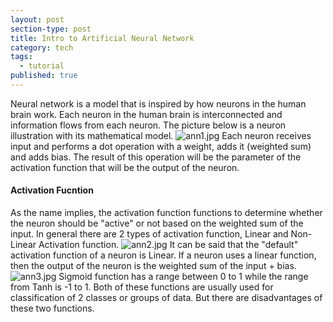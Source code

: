 ```yaml
---
layout: post
section-type: post
title: Intro to Artificial Neural Network
category: tech
tags:
  - tutorial
published: true
---
```

Neural network is a model that is inspired by how neurons in the human brain work. Each neuron in the human brain is interconnected and information flows from each neuron. The picture below is a neuron illustration with its mathematical model.
![ann1.jpg]({{site.baseurl}}/_posts/ann1.jpg)
Each neuron receives input and performs a dot operation with a weight, adds it (weighted sum) and adds bias. The result of this operation will be the parameter of the activation function that will be the output of the neuron.
#### Activation Fucntion
As the name implies, the activation function functions to determine whether the neuron should be "active" or not based on the weighted sum of the input. In general there are 2 types of activation function, Linear and Non-Linear Activation function.
![ann2.jpg]({{site.baseurl}}/_posts/ann2.jpg)
It can be said that the "default" activation function of a neuron is Linear. If a neuron uses a linear function, then the output of the neuron is the weighted sum of the input + bias.
![ann3.jpg]({{site.baseurl}}/_posts/ann3.jpg)
Sigmoid function has a range between 0 to 1 while the range from Tanh is -1 to 1. Both of these functions are usually used for classification of 2 classes or groups of data. But there are disadvantages of these two functions.

